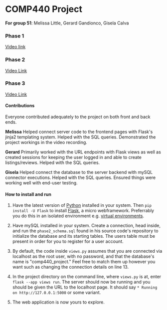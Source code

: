 # COMP440 Project

**For group 51**: Melissa Little, Gerard Gandionco, Gisela Calva

### Phase 1

[Video link](https://youtu.be/Ngrj8D0G6ng)

### Phase 2

[Video Link](https://youtu.be/oVpZJD6aZtY)

### Phase 3

[Video Link](https://youtu.be/TuTDyo7lEzw)

#### Contributions
Everyone contributed adequately to the project on both front and back ends.

**Melissa**
Helped connect server code to the frontend pages with Flask's jinja2 templating system. Helped with the SQL queries. Demonstrated the project workings in the video recording.

**Gerard**
Primarily worked with the URL endpoints with Flask views as well as created sessions for keeping the user logged in and able to create listings/reviews. Helped with the SQL queries.


**Gisela**
Helped connect the database to the server backend with mySQL connector executions. Helped with the SQL queries. Ensured things were working well with end-user testing.

#### How to install and run
1) Have the latest version of [Python](https://www.python.org/) installed in your system. Then `pip install -U Flask` to install [Flask](https://flask.palletsprojects.com/en/3.0.x/), a micro webframework. Preferrably you do this in an isolated environment e.g. [virtual environments](https://www.freecodecamp.org/news/how-to-setup-virtual-environments-in-python/).

2) Have mySQL installed in your system. Create a connection, head inside, and run the `phase2_schema.sql` found in his source code's repository to initialize the database and its starting tables. The users table must be present in order for you to register for a user account.

3) By default, the code inside `views.py` assumes that you are connected via localhost as the root user, with no password, and that the database's name is "comp440_project." Feel free to match them up however you want such as changing the connection details on line 13.

4) In the project directory on the command line, where `views.py` is at, enter `flask --app views run`. The server should now be running and you should be given the URL to the localhost page. It should say `* Running on http://127.0.0.1:5000` or some variant.

5) The web application is now yours to explore.